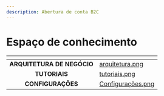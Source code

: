 ```yaml
---
description: Abertura de conta B2C
---
```


# Espaço de conhecimento

<table data-view="cards"><thead><tr><th align="center"></th><th data-hidden data-card-cover data-type="files"></th></tr></thead><tbody><tr><td align="center"><strong>ARQUITETURA DE NEGÓCIO</strong></td><td><a href=".gitbook/assets/arquitetura.png">arquitetura.png</a></td></tr><tr><td align="center"><strong>TUTORIAIS</strong></td><td><a href=".gitbook/assets/tutoriais.png">tutoriais.png</a></td></tr><tr><td align="center"><strong>CONFIGURAÇÕES</strong></td><td><a href=".gitbook/assets/Configurações.png">Configurações.png</a></td></tr></tbody></table>
